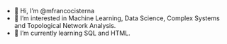 - 👋 Hi, I’m @mfrancocisterna
- 👀 I’m interested in Machine Learning, Data Science, Complex Systems and Topological Network Analysis.
- 🌱 I’m currently learning SQL and HTML.
<!--- - 💞️ I’m looking to collaborate on ... -->
<!--- - 📫 How to reach me: Try with telepathy until new advice... -->

<!---
mfrancocisterna/mfrancocisterna is a ✨ special ✨ repository because its `README.md` (this file) appears on your GitHub profile.
You can click the Preview link to take a look at your changes.
--->
